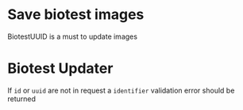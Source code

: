 # Save biotest images

BiotestUUID is a must to update images

# Biotest Updater

If `id` or `uuid` are not in request a `identifier` validation error should be returned
